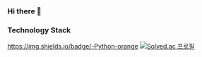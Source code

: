 ### Hi there 👋
### Technology Stack 

https://img.shields.io/badge/-Python-orange
[![Solved.ac 프로필](http://mazassumnida.wtf/api/v2/generate_badge?boj=heylosa)](https://solved.ac/heylosa)


<!--
**heylosa/heylosa** is a ✨ _special_ ✨ repository because its `README.md` (this file) appears on your GitHub profile.

Here are some ideas to get you started:

- 🔭 I’m currently working on ...
- 🌱 I’m currently learning ...
- 👯 I’m looking to collaborate on ...
- 🤔 I’m looking for help with ...
- 💬 Ask me about ...
- 📫 How to reach me: ...
- 😄 Pronouns: ...
- ⚡ Fun fact: ...
-->
